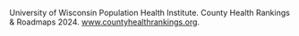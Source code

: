 University of Wisconsin Population Health Institute. County Health Rankings & Roadmaps 2024. www.countyhealthrankings.org. 
